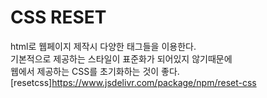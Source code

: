 # CSS RESET  
html로 웹페이지 제작시 다양한 태그들을 이용한다.  
기본적으로 제공하는 스타일이 표준화가 되어있지 않기때문에  
웹에서 제공하는 CSS를 초기화하는 것이 좋다.  
[resetcss]<https://www.jsdelivr.com/package/npm/reset-css>  